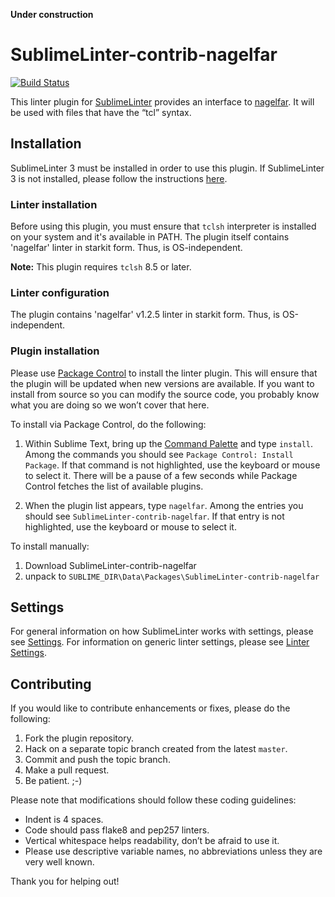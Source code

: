 **Under construction**

SublimeLinter-contrib-nagelfar
================================

[![Build Status](https://travis-ci.org/SublimeLinter/SublimeLinter-contrib-nagelfar.svg?branch=master)](https://travis-ci.org/SublimeLinter/SublimeLinter-contrib-nagelfar)

This linter plugin for [SublimeLinter][docs] provides an interface to [nagelfar](https://sourceforge.net/projects/nagelfar/). It will be used with files that have the “tcl” syntax.

## Installation
SublimeLinter 3 must be installed in order to use this plugin. If SublimeLinter 3 is not installed, please follow the instructions [here][installation].

### Linter installation
Before using this plugin, you must ensure that `tclsh` interpreter is installed on your system and it's available in PATH.
The plugin itself contains 'nagelfar' linter in starkit form. Thus, is OS-independent.

**Note:** This plugin requires `tclsh` 8.5 or later.

### Linter configuration
The plugin contains 'nagelfar' v1.2.5 linter in starkit form. Thus, is OS-independent.

### Plugin installation
Please use [Package Control][pc] to install the linter plugin. This will ensure that the plugin will be updated when new versions are available. If you want to install from source so you can modify the source code, you probably know what you are doing so we won’t cover that here.

To install via Package Control, do the following:

1. Within Sublime Text, bring up the [Command Palette][cmd] and type `install`. Among the commands you should see `Package Control: Install Package`. If that command is not highlighted, use the keyboard or mouse to select it. There will be a pause of a few seconds while Package Control fetches the list of available plugins.

1. When the plugin list appears, type `nagelfar`. Among the entries you should see `SublimeLinter-contrib-nagelfar`. If that entry is not highlighted, use the keyboard or mouse to select it.

To install manually:

1. Download  SublimeLinter-contrib-nagelfar
2. unpack to `SUBLIME_DIR\Data\Packages\SublimeLinter-contrib-nagelfar`

## Settings
For general information on how SublimeLinter works with settings, please see [Settings][settings]. For information on generic linter settings, please see [Linter Settings][linter-settings].


## Contributing
If you would like to contribute enhancements or fixes, please do the following:

1. Fork the plugin repository.
1. Hack on a separate topic branch created from the latest `master`.
1. Commit and push the topic branch.
1. Make a pull request.
1. Be patient.  ;-)

Please note that modifications should follow these coding guidelines:

- Indent is 4 spaces.
- Code should pass flake8 and pep257 linters.
- Vertical whitespace helps readability, don’t be afraid to use it.
- Please use descriptive variable names, no abbreviations unless they are very well known.

Thank you for helping out!

[docs]: http://sublimelinter.readthedocs.org
[installation]: http://sublimelinter.readthedocs.org/en/latest/installation.html
[locating-executables]: http://sublimelinter.readthedocs.org/en/latest/usage.html#how-linter-executables-are-located
[pc]: https://sublime.wbond.net/installation
[cmd]: http://docs.sublimetext.info/en/sublime-text-3/extensibility/command_palette.html
[settings]: http://sublimelinter.readthedocs.org/en/latest/settings.html
[linter-settings]: http://sublimelinter.readthedocs.org/en/latest/linter_settings.html
[inline-settings]: http://sublimelinter.readthedocs.org/en/latest/settings.html#inline-settings
